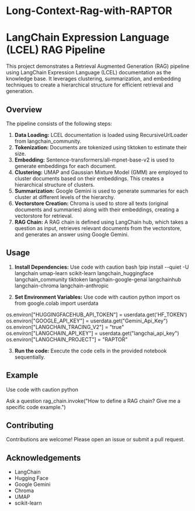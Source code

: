 # Long-Context-Rag-with-RAPTOR
# LangChain Expression Language (LCEL) RAG Pipeline

This project demonstrates a Retrieval Augmented Generation (RAG) pipeline using LangChain Expression Language (LCEL) documentation as the knowledge base. It leverages clustering, summarization, and embedding techniques to create a hierarchical structure for efficient retrieval and generation.

## Overview

The pipeline consists of the following steps:

1. **Data Loading:** LCEL documentation is loaded using RecursiveUrlLoader from langchain_community.
2. **Tokenization:** Documents are tokenized using tiktoken to estimate their size.
3. **Embedding:** Sentence-transformers/all-mpnet-base-v2 is used to generate embeddings for each document.
4. **Clustering:** UMAP and Gaussian Mixture Model (GMM) are employed to cluster documents based on their embeddings. This creates a hierarchical structure of clusters.
5. **Summarization:** Google Gemini is used to generate summaries for each cluster at different levels of the hierarchy.
6. **Vectorstore Creation:** Chroma is used to store all texts (original documents and summaries) along with their embeddings, creating a vectorstore for retrieval.
7. **RAG Chain:** A RAG chain is defined using LangChain hub, which takes a question as input, retrieves relevant documents from the vectorstore, and generates an answer using Google Gemini.

## Usage

1. **Install Dependencies:**
Use code with caution
bash !pip install --quiet -U langchain umap-learn scikit-learn langchain_huggingface langchain_community tiktoken langchain-google-genai langchainhub langchain-chroma langchain-anthropic

 
2. **Set Environment Variables:**
Use code with caution
python import os from google.colab import userdata

os.environ["HUGGINGFACEHUB_API_TOKEN"] = userdata.get('HF_TOKEN')
os.environ["GOOGLE_API_KEY"] = userdata.get("Gemini_Api_Key")
os.environ["LANGCHAIN_TRACING_V2"] = "true"
os.environ["LANGCHAIN_API_KEY"] = userdata.get("langchai_api_key") 
os.environ["LANGCHAIN_PROJECT"] = "RAPTOR" 


 
3. **Run the code:**
   Execute the code cells in the provided notebook sequentially.

## Example
Use code with caution
python

Ask a question
rag_chain.invoke("How to define a RAG chain? Give me a specific code example.")

 
## Contributing

Contributions are welcome! Please open an issue or submit a pull request.


## Acknowledgements

- LangChain
- Hugging Face
- Google Gemini
- Chroma
- UMAP
- scikit-learn
